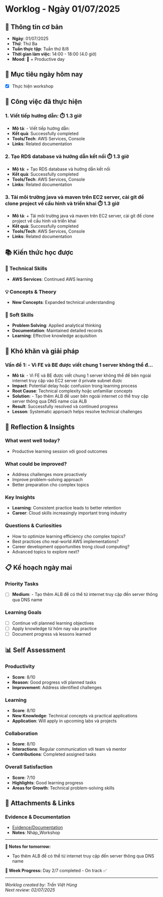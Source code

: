 # Worklog - Ngày 01/07/2025

## 📅 Thông tin cơ bản
- **Ngày**: 01/07/2025
- **Thứ**: Thứ Ba
- **Tuần thực tập**: Tuần thứ 8/8
- **Thời gian làm việc**: 14:00 - 18:00 (4.0 giờ)
- **Mood**: 🤔 + Productive day

## 🎯 Mục tiêu ngày hôm nay
- [x] Thực hiện workshop

## 💼 Công việc đã thực hiện

### 1. Viết tiếp hướng dẫn: ⏱️ 1.3 giờ
- **Mô tả**: - Viết tiếp hướng dẫn:
- **Kết quả**: Successfully completed
- **Tools/Tech**: AWS Services, Console
- **Links**: Related documentation

### 2. Tạo RDS database và hướng dẫn kết nối ⏱️ 1.3 giờ
- **Mô tả**: + Tạo RDS database và hướng dẫn kết nối
- **Kết quả**: Successfully completed
- **Tools/Tech**: AWS Services, Console
- **Links**: Related documentation

### 3. Tải môi trường java và maven trên EC2 server, cài git để clone project về cấu hình và triển khai ⏱️ 1.3 giờ
- **Mô tả**: + Tải môi trường java và maven trên EC2 server, cài git để clone project về cấu hình và triển khai
- **Kết quả**: Successfully completed
- **Tools/Tech**: AWS Services, Console
- **Links**: Related documentation

## 📚 Kiến thức học được

### 🔧 Technical Skills
- **AWS Services**: Continued AWS learning

### 💡 Concepts & Theory
- **New Concepts**: Expanded technical understanding

### 🤝 Soft Skills
- **Problem Solving**: Applied analytical thinking
- **Documentation**: Maintained detailed records
- **Learning**: Effective knowledge acquisition

## 🚧 Khó khăn và giải pháp

### Vấn đề 1: - Vì FE và BE được viết chung 1 server không thể đ...
- **Mô tả**: - Vì FE và BE được viết chung 1 server không thể để bên ngoài internet truy cập vào EC2 server ở private subnet được
- **Impact**: Potential delay hoặc confusion trong learning process
- **Root Cause**: Technical complexity hoặc unfamiliar concepts
- **Solution**: - Tạo thêm ALB để user bên ngoài internet có thể truy cập server thông qua DNS name của ALB
- **Result**: Successfully resolved và continued progress
- **Lesson**: Systematic approach helps resolve technical challenges

## 💭 Reflection & Insights

### What went well today?
- Productive learning session với good outcomes

### What could be improved?
- Address challenges more proactively
- Improve problem-solving approach
- Better preparation cho complex topics

### Key Insights
- **Learning**: Consistent practice leads to better retention
- **Career**: Cloud skills increasingly important trong industry

### Questions & Curiosities
- How to optimize learning efficiency cho complex topics?
- Best practices cho real-world AWS implementations?
- Career development opportunities trong cloud computing?
- Advanced topics to explore next?

## 📋 Kế hoạch ngày mai

### Priority Tasks
- [ ] **Medium**: - Tạo thêm ALB để có thể từ internet truy cập đến server thông qua DNS name

### Learning Goals
- [ ] Continue với planned learning objectives
- [ ] Apply knowledge từ hôm nay vào practice
- [ ] Document progress và lessons learned

## 📊 Self Assessment

### Productivity
- **Score**: 8/10
- **Reason**: Good progress với planned tasks
- **Improvement**: Address identified challenges

### Learning
- **Score**: 8/10
- **New Knowledge**: Technical concepts và practical applications
- **Application**: Will apply in upcoming labs và projects

### Collaboration
- **Score**: 8/10
- **Interactions**: Regular communication với team và mentor
- **Contributions**: Completed assigned tasks

### Overall Satisfaction
- **Score**: 7/10
- **Highlights**: Good learning progress
- **Areas for Growth**: Technical problem-solving skills

## 📎 Attachments & Links

### Evidence & Documentation
- [Evidence/Documentation](https://docs.google.com/document/d/1pdTc7kOXgqOTWDjFJImPoiNcQT0E71hEDPwrPoK_jL0/edit?usp=sharing)
- **Notes**: Nháp_Workshop

---

**📝 Notes for tomorrow:**
- Tạo thêm ALB để có thể từ internet truy cập đến server thông qua DNS name

**🎯 Week Progress:**
Day 2/7 completed - On track ✅

---
*Worklog created by: Trần Việt Hùng*  
*Next review: 02/07/2025*